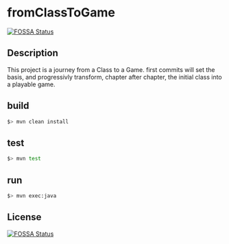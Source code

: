 # fromClassToGame
[![FOSSA Status](https://app.fossa.com/api/projects/git%2Bgithub.com%2Fmcgivrer%2FfromClassToGame.svg?type=shield)](https://app.fossa.com/projects/git%2Bgithub.com%2Fmcgivrer%2FfromClassToGame?ref=badge_shield)


## Description

This project is a journey from a Class to a Game. first commits will set the basis, and progressivly transform, chapter after chapter, the initial class into a playable game.

## build

```bash
$> mvn clean install
```

## test

```bash
$> mvn test
```

## run

```bash
$> mvn exec:java
```




## License
[![FOSSA Status](https://app.fossa.com/api/projects/git%2Bgithub.com%2Fmcgivrer%2FfromClassToGame.svg?type=large)](https://app.fossa.com/projects/git%2Bgithub.com%2Fmcgivrer%2FfromClassToGame?ref=badge_large)